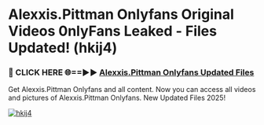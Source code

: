 # Alexxis.Pittman Onlyfans Original Videos 0nlyFans Leaked - Files Updated! (hkij4)

<h3>🔴 CLICK HERE 🌐==►► <a href="https://tinyurl.com/ehrbuxhb" rel="nofollow">Alexxis.Pittman Onlyfans Updated Files</a></h3>

Get Alexxis.Pittman Onlyfans and all content. Now you can access all videos and pictures of Alexxis.Pittman Onlyfans. New Updated Files 2025!

[![hkij4](https://i.imgur.com/lVYEuWS.gif)](https://tinyurl.com/ehrbuxhb)
